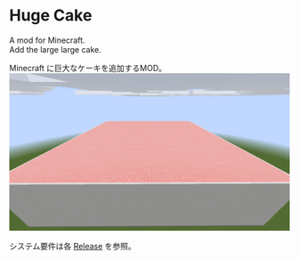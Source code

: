 # Huge Cake

A mod for Minecraft.  
Add the large large cake.

Minecraft に巨大なケーキを追加するMOD。  
![](https://github.com/lichtmec/HugeCake/blob/master/doc/mod_image.png?raw=true)  

システム要件は各 [Release](https://github.com/lichtmec/HugeCake/releases) を参照。
